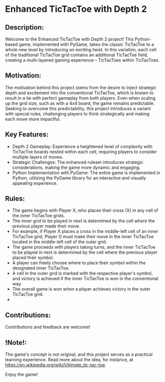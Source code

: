 # Enhanced TicTacToe with Depth 2

## Description:
Welcome to the Enhanced TicTacToe with Depth 2 project! This Python-based game, implemented with PyGame, takes the classic TicTacToe to a whole new level by introducing an exciting twist. In this variation, each cell of the traditional TicTacToe grid contains an additional TicTacToe field, creating a multi-layered gaming experience – TicTacToes within TicTacToes.

## Motivation:
The motivation behind this project stems from the desire to inject strategic depth and excitement into the conventional TicTacToe, which is known to result in a tie with perfect gameplay from both players. Even when scaling up the grid size, such as with a 4x4 board, the game remains predictable. Seeking to overcome this predictability, this project introduces a variant with special rules, challenging players to think strategically and making each move more impactful.

## Key Features:

- Depth 2 Gameplay: Experience a heightened level of complexity with TicTacToe boards nested within each cell, requiring players to consider multiple layers of moves.
- Strategic Challenges: The enhanced ruleset introduces strategic considerations, making the game more dynamic and engaging.
- Python Implementation with PyGame: The entire game is implemented in Python, utilizing the PyGame library for an interactive and visually appealing experience.
  
## Rules:

- The game begins with Player X, who places their cross (X) in any cell of the inner TicTacToe grids.
- The inner grid to be played in next is determined by the cell where the previous player made their move.
- For example, if Player X places a cross in the middle-left cell of an inner TicTacToe grid, Player O must make their move in the inner TicTacToe located in the middle-left cell of the outer grid.
- The game proceeds with players taking turns, and the inner TicTacToe to be played in next is determined by the cell where the previous player placed their symbol.
- A player can freely choose where to place their symbol within the designated inner TicTacToe.
- A cell in the outer grid is marked with the respective player's symbol, and victory is achieved if the inner TicTacToe is won in the conventional way.
- The overall game is won when a player achieves victory in the outer TicTacToe grid.
- 

## Contributions:
Contributions and feedback are welcome!


## !Note!: 
The game's concept is not original, and this project serves as a practical learning experience. Read more about the idea, for instance, at https://en.wikipedia.org/wiki/Ultimate_tic-tac-toe.

Enjoy the game!



